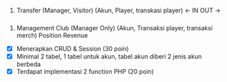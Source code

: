 #####
1. Transfer (Manager, Visitor) (Akun, Player, transkasi player)
<- IN
OUT ->
#####
1. Management Club (Manager Only) (Akun, Transaksi player, transaksi merch)
Position
Revenue

- [x] Menerapkan CRUD & Session (30 poin)
- [x] Minimal 2 tabel, 1 tabel untuk akun, tabel akun diberi 2 jenis akun berbeda  
- [x] Terdapat implementasi 2 function PHP (20 poin)